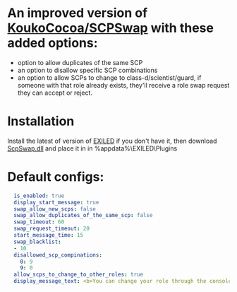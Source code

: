 # An improved version of [KoukoCocoa/SCPSwap](https://github.com/KoukoCocoa/SCPSwap) with these added options:
- option to allow duplicates of the same SCP
- an option to disallow specific SCP combinations
- an option to allow SCPs to change to class-d/scientist/guard, if someone with that role already exists, they'll receive a role swap request they can accept or reject.

# Installation

Install the latest of version of [EXILED](https://github.com/galaxy119/EXILED) if you don't have it, then download [ScpSwap.dll](https://github.com/Aevann1/SCPSwap/releases) and place it in in %appdata%\EXILED\Plugins

# Default configs:
```yaml
  is_enabled: true
  display_start_message: true
  swap_allow_new_scps: false
  swap_allow_duplicates_of_the_same_scp: false
  swap_timeout: 60
  swap_request_timeout: 20
  start_message_time: 15
  swap_blacklist:
  - 10
  disallowed_scp_compinations:
    0: 9
    9: 0
  allow_scps_to_change_to_other_roles: true
  display_message_text: <b>You can change your role through the console (~ key) by typing <color=purple>.scpswap insert_role</color> If someone with that role already exists, they'll receive a request to swap they can accept or reject. You can also use <color=purple>.scpswap list</color> to list all available roles.
```
